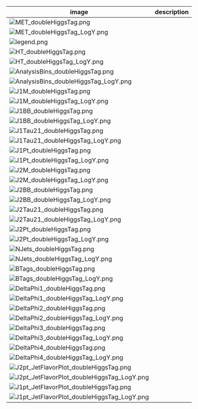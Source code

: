 |image|description|
| --- | --- |
| ![MET_doubleHiggsTag.png](MET_doubleHiggsTag.png) |  | 
| ![MET_doubleHiggsTag_LogY.png](MET_doubleHiggsTag_LogY.png) |  | 
| ![legend.png](legend.png) |  | 
| ![HT_doubleHiggsTag.png](HT_doubleHiggsTag.png) |  | 
| ![HT_doubleHiggsTag_LogY.png](HT_doubleHiggsTag_LogY.png) |  | 
| ![AnalysisBins_doubleHiggsTag.png](AnalysisBins_doubleHiggsTag.png) |  | 
| ![AnalysisBins_doubleHiggsTag_LogY.png](AnalysisBins_doubleHiggsTag_LogY.png) |  | 
| ![J1M_doubleHiggsTag.png](J1M_doubleHiggsTag.png) |  | 
| ![J1M_doubleHiggsTag_LogY.png](J1M_doubleHiggsTag_LogY.png) |  | 
| ![J1BB_doubleHiggsTag.png](J1BB_doubleHiggsTag.png) |  | 
| ![J1BB_doubleHiggsTag_LogY.png](J1BB_doubleHiggsTag_LogY.png) |  | 
| ![J1Tau21_doubleHiggsTag.png](J1Tau21_doubleHiggsTag.png) |  | 
| ![J1Tau21_doubleHiggsTag_LogY.png](J1Tau21_doubleHiggsTag_LogY.png) |  | 
| ![J1Pt_doubleHiggsTag.png](J1Pt_doubleHiggsTag.png) |  | 
| ![J1Pt_doubleHiggsTag_LogY.png](J1Pt_doubleHiggsTag_LogY.png) |  | 
| ![J2M_doubleHiggsTag.png](J2M_doubleHiggsTag.png) |  | 
| ![J2M_doubleHiggsTag_LogY.png](J2M_doubleHiggsTag_LogY.png) |  | 
| ![J2BB_doubleHiggsTag.png](J2BB_doubleHiggsTag.png) |  | 
| ![J2BB_doubleHiggsTag_LogY.png](J2BB_doubleHiggsTag_LogY.png) |  | 
| ![J2Tau21_doubleHiggsTag.png](J2Tau21_doubleHiggsTag.png) |  | 
| ![J2Tau21_doubleHiggsTag_LogY.png](J2Tau21_doubleHiggsTag_LogY.png) |  | 
| ![J2Pt_doubleHiggsTag.png](J2Pt_doubleHiggsTag.png) |  | 
| ![J2Pt_doubleHiggsTag_LogY.png](J2Pt_doubleHiggsTag_LogY.png) |  | 
| ![NJets_doubleHiggsTag.png](NJets_doubleHiggsTag.png) |  | 
| ![NJets_doubleHiggsTag_LogY.png](NJets_doubleHiggsTag_LogY.png) |  | 
| ![BTags_doubleHiggsTag.png](BTags_doubleHiggsTag.png) |  | 
| ![BTags_doubleHiggsTag_LogY.png](BTags_doubleHiggsTag_LogY.png) |  | 
| ![DeltaPhi1_doubleHiggsTag.png](DeltaPhi1_doubleHiggsTag.png) |  | 
| ![DeltaPhi1_doubleHiggsTag_LogY.png](DeltaPhi1_doubleHiggsTag_LogY.png) |  | 
| ![DeltaPhi2_doubleHiggsTag.png](DeltaPhi2_doubleHiggsTag.png) |  | 
| ![DeltaPhi2_doubleHiggsTag_LogY.png](DeltaPhi2_doubleHiggsTag_LogY.png) |  | 
| ![DeltaPhi3_doubleHiggsTag.png](DeltaPhi3_doubleHiggsTag.png) |  | 
| ![DeltaPhi3_doubleHiggsTag_LogY.png](DeltaPhi3_doubleHiggsTag_LogY.png) |  | 
| ![DeltaPhi4_doubleHiggsTag.png](DeltaPhi4_doubleHiggsTag.png) |  | 
| ![DeltaPhi4_doubleHiggsTag_LogY.png](DeltaPhi4_doubleHiggsTag_LogY.png) |  | 
| ![J2pt_JetFlavorPlot_doubleHiggsTag.png](J2pt_JetFlavorPlot_doubleHiggsTag.png) |  | 
| ![J2pt_JetFlavorPlot_doubleHiggsTag_LogY.png](J2pt_JetFlavorPlot_doubleHiggsTag_LogY.png) |  | 
| ![J1pt_JetFlavorPlot_doubleHiggsTag.png](J1pt_JetFlavorPlot_doubleHiggsTag.png) |  | 
| ![J1pt_JetFlavorPlot_doubleHiggsTag_LogY.png](J1pt_JetFlavorPlot_doubleHiggsTag_LogY.png) |  | 
